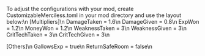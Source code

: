To adjust the configurations with your mod, create CustomizableMerciless.toml in your mod directory and use the layout below:\n
[Multipliers]\n
DamageTaken = 1.6\n
DamageGiven = 0.8\n
ExpWon = 1.2\n
MoneyWon = 1.2\n
WeaknessTaken = 3\n
WeaknessGiven = 3\n
CritTechTaken = 3\n
CritTechGiven = 3\n

[Others]\n
GallowsExp = true\n
ReturnSafeRoom = false\n
